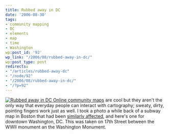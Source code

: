 ```yaml
---
title: Rubbed away in DC
date: '2006-08-30'
tags:
- community mapping
- DC
- elements
- map
- time
- Washington
wp:post_id: '92'
wp_link: "/2006/08/rubbed-away-in-dc/"
wp:post_type: post
redirects:
- "/articles/rubbed-away-dc"
- "/node/92"
- "/2006/08/rubbed-away-in-dc/"
- "/?p=92"
---
```


  [ ![Rubbed away in DC](http://static.flickr.com/94/229805371_72e59c0279.jpg) ](http://www.flickr.com/photos/bensheldon/229805371/ "Photo Sharing")
  [Online community maps](http://mappingaccess.com "a directory of Cable Access Television stations") are cool but they aren't the only way that everyday people can interact with cartography; sweaty, dirty, pointing fingers work just as well. I took a photo a while back of a subway map in Boston that had been [similarly affected](http://island94.org/node/9), and here's one for downtown Washington, DC. This was taken on 17th Street between the WWII monument an the Washington Monument.
